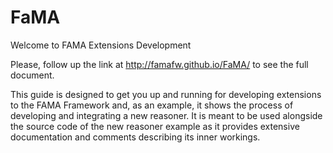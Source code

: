 FaMA
====

Welcome to FAMA Extensions Development


Please, follow up the link at http://famafw.github.io/FaMA/ to see the full document.

This guide is designed to get you up and running for developing extensions to the FAMA Framework and, as an example, it shows the process of developing and integrating a new reasoner. It is meant to be used alongside the source code of the new reasoner example as it provides extensive documentation and comments describing its inner workings. 
